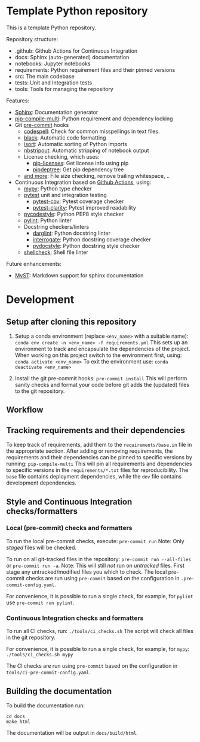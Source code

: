 # Template Python repository

This is a template Python repository.

Repository structure:

* .github: Github Actions for Continuous Integration
* docs: Sphinx (auto-generated) documentation
* notebooks: Jupyter notebooks
* requirements: Python requirement files and their pinned versions
* src: The main codebase
* tests: Unit and Integration tests
* tools: Tools for managing the repository


Features:
* [Sphinx](https://www.sphinx-doc.org): Documentation generator
* [pip-compile-multi](https://pip-compile-multi.readthedocs.io/): Python requirement and dependency locking
* Git [pre-commit](https://pre-commit.com/) hooks
  * [codespell](https://github.com/codespell-project/codespell): Check for common misspellings in text files.
  * [black](https://github.com/psf/black): Automatic code formatting
  * [isort](https://pycqa.github.io/isort/): Automatic sorting of Python imports
  * [nbstripout](https://github.com/kynan/nbstripout): Automatic stripping of notebook output
  * License checking, which uses:
    * [pip-licenses](https://github.com/raimon49/pip-licenses): Get license info using pip
    * [pipdeptree](https://github.com/naiquevin/pipdeptree): Get pip dependency tree
  * [and more](https://github.com/pre-commit/pre-commit-hooks): File size checking, remove trailing whitespace, ..
* Continuous Integration based on [Github Actions](https://github.com/features/actions), using:
  * [mypy](https://mypy.readthedocs.io/): Python type checker
  * [pytest](https://docs.pytest.org/) unit and integration testing
    * [pytest-cov](https://github.com/pytest-dev/pytest-cov): Pytest coverage checker
    * [pytest-clarity](https://github.com/darrenburns/pytest-clarity): Pytest improved readability
  * [pycodestyle](https://pycodestyle.pycqa.org/): Python PEP8 style checker
  * [pylint](https://www.pylint.org): Python linter
  * Docstring checkers/linters
    * [darglint](https://github.com/terrencepreilly/darglint): Python docstring linter
    * [interrogate](https://interrogate.readthedocs.io/): Python docstring coverage checker
    * [pydocstyle](https://github.com/PyCQA/pydocstyle): Python docstring style checker
  * [shellcheck](https://github.com/koalaman/shellcheck): Shell file linter

Future enhancements:
* [MyST](https://myst-parser.readthedocs.io): Markdown support for sphinx documentation

# Development

## Setup after cloning this repository
1. Setup a conda environment (replace `<env_name>` with a suitable name):
```conda env create -n <env_name> -f requirements.yml```
This sets up an environment to track and encapsulate the dependencies of the project.
When working on this project switch to the environment first, using:
```conda activate <env_name>```
To exit the environment use: `conda deactivate <env_name>`

2. Install the git pre-commit hooks:
```pre-commit install```
This will perform sanity checks and format your code before git adds the (updated) files to the git repository.

## Workflow

## Tracking requirements and their dependencies
To keep track of requirements, add them to the `requirements/base.in` file in the appropriate section.
After adding or removing requirements, the requirements and their dependencies can be pinned to specific versions by running:
```pip-compile-multi```
This will pin all requirements and dependencies to specific versions in the `requirements/*.txt` files for reproducibility.
The `base` file contains deployment dependencies, while the `dev` file contains development dependencies.

## Style and Continuous Integration checks/formatters

### Local (pre-commit) checks and formatters
To run the local pre-commit checks, execute:
```pre-commit run```
Note: Only _staged_ files will be checked.

To run on all git-tracked files in the repository: `pre-commit run --all-files` or `pre-commit run -a`.
Note: This will still _not_ run on _untracked_ files. First stage any untracked/modified files you which to check.
The local pre-commit checks are run using `pre-commit` based on the configuration in `.pre-commit-config.yaml`.

For convenience, it is possible to run a single check, for example, for `pylint` use `pre-commit run pylint`.

### Continuous Integration checks and formatters
To run all CI checks, run:
```./tools/ci_checks.sh```
The script will check all files in the git repository.

For convenience, it is possible to run a single check, for example, for `mypy`:
```./tools/ci_checks.sh mypy```

The CI checks are run using `pre-commit` based on the configuration in `tools/ci-pre-commit-config.yaml`.

## Building the documentation
To build the documentation run:
```
cd docs
make html
```
The documentation will be output in `docs/build/html`.
